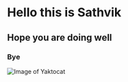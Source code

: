# Hello this is Sathvik
## Hope you are doing well
### Bye

![Image of Yaktocat](https://octodex.github.com/images/yaktocat.png)
